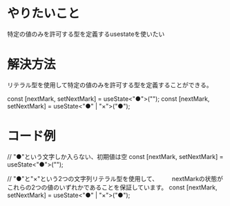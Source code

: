 # やりたいこと
特定の値のみを許可する型を定義するusestateを使いたい

# 解決方法
リテラル型を使用して特定の値のみを許可する型を定義することができる。

const [nextMark, setNextMark] = useState<"●">("");
const [nextMark, setNextMark] = useState<"●" | "×">("●");


# コード例
// "●"という文字しか入らない、初期値は空
const [nextMark, setNextMark] = useState<"●">("");

// "●"と"×"という2つの文字列リテラル型を使用して、
　　nextMarkの状態がこれらの2つの値のいずれかであることを保証しています。
const [nextMark, setNextMark] = useState<"●" | "×">("●");